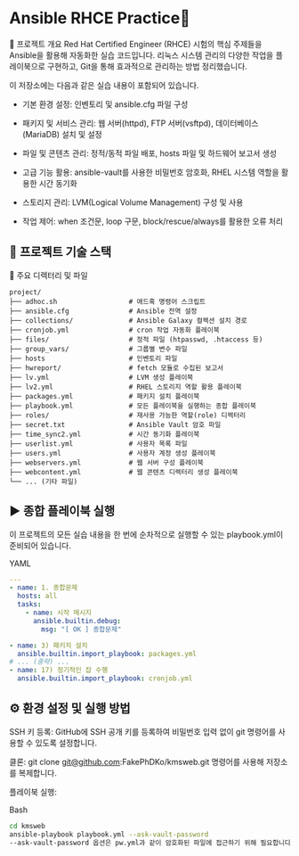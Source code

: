 # Ansible RHCE Practice📝

📖 프로젝트 개요
Red Hat Certified Engineer (RHCE) 시험의 핵심 주제들을 Ansible을 활용해 자동화한 실습 코드입니다. 리눅스 시스템 관리의 다양한 작업을 플레이북으로 구현하고, Git을 통해 효과적으로 관리하는 방법 정리했습니다.

이 저장소에는 다음과 같은 실습 내용이 포함되어 있습니다.

+ 기본 환경 설정: 인벤토리 및 ansible.cfg 파일 구성

+ 패키지 및 서비스 관리: 웹 서버(httpd), FTP 서버(vsftpd), 데이터베이스(MariaDB) 설치 및 설정

+ 파일 및 콘텐츠 관리: 정적/동적 파일 배포, hosts 파일 및 하드웨어 보고서 생성

+ 고급 기능 활용: ansible-vault를 사용한 비밀번호 암호화, RHEL 시스템 역할을 활용한 시간 동기화

+ 스토리지 관리: LVM(Logical Volume Management) 구성 및 사용

+ 작업 제어: when 조건문, loop 구문, block/rescue/always를 활용한 오류 처리

## 🚀 프로젝트 기술 스택

📂 주요 디렉터리 및 파일
```
project/
├── adhoc.sh                  # 애드혹 명령어 스크립트
├── ansible.cfg               # Ansible 전역 설정
├── collections/              # Ansible Galaxy 컬렉션 설치 경로
├── cronjob.yml               # cron 작업 자동화 플레이북
├── files/                    # 정적 파일 (htpasswd, .htaccess 등)
├── group_vars/               # 그룹별 변수 파일
├── hosts                     # 인벤토리 파일
├── hwreport/                 # fetch 모듈로 수집된 보고서
├── lv.yml                    # LVM 생성 플레이북
├── lv2.yml                   # RHEL 스토리지 역할 활용 플레이북
├── packages.yml              # 패키지 설치 플레이북
├── playbook.yml              # 모든 플레이북을 실행하는 종합 플레이북
├── roles/                    # 재사용 가능한 역할(role) 디렉터리
├── secret.txt                # Ansible Vault 암호 파일
├── time_sync2.yml            # 시간 동기화 플레이북
├── userlist.yml              # 사용자 목록 파일
├── users.yml                 # 사용자 계정 생성 플레이북
├── webservers.yml            # 웹 서버 구성 플레이북
├── webcontent.yml            # 웹 콘텐츠 디렉터리 생성 플레이북
└── ... (기타 파일)
```
## ▶️ 종합 플레이북 실행
이 프로젝트의 모든 실습 내용을 한 번에 순차적으로 실행할 수 있는 playbook.yml이 준비되어 있습니다.

YAML
```yaml
---
- name: 1. 종합문제
  hosts: all
  tasks:
    - name: 시작 메시지
      ansible.builtin.debug:
        msg: "[ OK ] 종합문제"

- name: 3) 패키지 설치
  ansible.builtin.import_playbook: packages.yml
# ... (중략) ...
- name: 17) 정기적인 잡 수행
  ansible.builtin.import_playbook: cronjob.yml
```  
## ⚙️ 환경 설정 및 실행 방법
SSH 키 등록: GitHub에 SSH 공개 키를 등록하여 비밀번호 입력 없이 git 명령어를 사용할 수 있도록 설정합니다.

클론: git clone git@github.com:FakePhDKo/kmsweb.git 명령어를 사용해 저장소를 복제합니다.

플레이북 실행:

Bash
```bash
cd kmsweb
ansible-playbook playbook.yml --ask-vault-password
--ask-vault-password 옵션은 pw.yml과 같이 암호화된 파일에 접근하기 위해 필요합니다.
```
